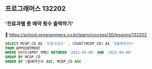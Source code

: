 ## 프로그래머스 132202
### '진료과별 총 예약 횟수 출력하기'
🔗 https://school.programmers.co.kr/learn/courses/30/lessons/132202
```sql
SELECT MCDP_CD AS '진료과코드' , COUNT(MCDP_CD) AS '5월예약건수'
FROM APPOINTMENT
WHERE DATE(APNT_YMD) BETWEEN '2022-05-00' AND '2022-06-00'
GROUP BY MCDP_CD
ORDER BY 5월예약건수 ASC, MCDP_CD ASC
```